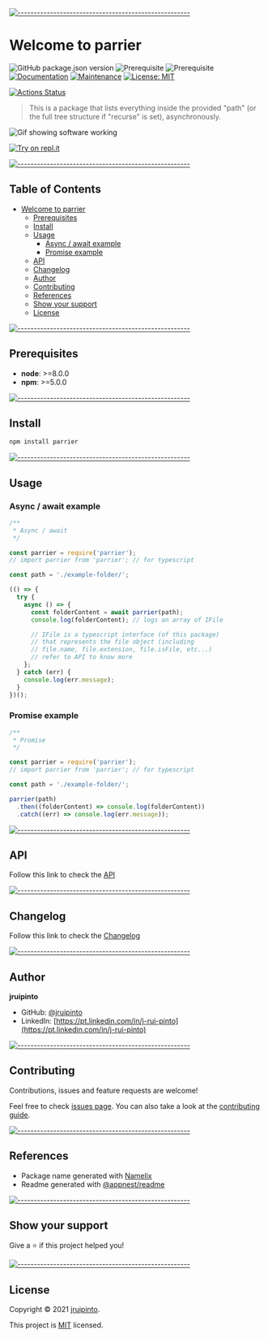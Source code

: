 <!-- ⚠️ This README has been generated from the file(s) "blueprint.md" ⚠️-->
[![-----------------------------------------------------](https://raw.githubusercontent.com/andreasbm/readme/master/assets/lines/aqua.png)](#welcome-to--pkgname-)

# Welcome to parrier

![GitHub package.json version](https://img.shields.io/github/package-json/v/jruipinto/parrier)
![Prerequisite](https://img.shields.io/badge/node->=8.0.0-blue.svg)
![Prerequisite](https://img.shields.io/badge/npm->=5.0.0-blue.svg)
[![Documentation](https://img.shields.io/badge/documentation-yes-brightgreen.svg)](https://jruipinto.github.io/parrier/)
[![Maintenance](https://img.shields.io/badge/Maintained%3F-yes-green.svg)](https://github.com/jruipinto/parrier/graphs/commit-activity)
[![License: MIT](https://img.shields.io/github/license/jruipinto/parrier)](https://github.com/jruipinto/parrier/blob/master/LICENSE)

[![Actions Status](https://github.com/jruipinto/parrier/workflows/npm-publish/badge.svg)](https://github.com/jruipinto/parrier/actions)


> This is a package that lists everything inside the provided "path" (or the full tree structure if "recurse" is set), asynchronously.

![Gif showing software working](preview.gif "Preview Gif")

[![Try on repl.it](https://img.shields.io/badge/repl-try%20on%20repl.it-%23f8fafa?style=for-the-badge&logo=repl.it)](https://repl.it/@jruipinto/parrier-demo#index.js)


[![-----------------------------------------------------](https://raw.githubusercontent.com/andreasbm/readme/master/assets/lines/aqua.png)](#table-of-contents)

## Table of Contents

* [Welcome to parrier](#welcome-to-parrier)
	* [Prerequisites](#prerequisites)
	* [Install](#install)
	* [Usage](#usage)
		* [Async / await example](#async--await-example)
		* [Promise example](#promise-example)
	* [API](#api)
	* [Changelog](#changelog)
	* [Author](#author)
	* [Contributing](#contributing)
	* [References](#references)
	* [Show your support](#show-your-support)
	* [License](#license)



[![-----------------------------------------------------](https://raw.githubusercontent.com/andreasbm/readme/master/assets/lines/aqua.png)](#prerequisites)

## Prerequisites


* **node**: >=8.0.0
* **npm**: >=5.0.0
      

[![-----------------------------------------------------](https://raw.githubusercontent.com/andreasbm/readme/master/assets/lines/aqua.png)](#install)

## Install

```sh
npm install parrier
```



[![-----------------------------------------------------](https://raw.githubusercontent.com/andreasbm/readme/master/assets/lines/aqua.png)](#usage)

## Usage

### Async / await example

```js
/**
 * Async / await
 */

const parrier = require('parrier');
// import parrier from 'parrier'; // for typescript

const path = './example-folder/';

(() => {
  try {
    async () => {
      const folderContent = await parrier(path);
      console.log(folderContent); // logs an array of IFile

      // IFile is a typescript interface (of this package)
      // that represents the file object (including
      // file.name, file.extension, file.isFile, etc...)
      // refer to API to know more
    };
  } catch (err) {
    console.log(err.message);
  }
})();
```

### Promise example

```js
/**
 * Promise
 */

const parrier = require('parrier');
// import parrier from 'parrier'; // for typescript

const path = './example-folder/';

parrier(path)
  .then((folderContent) => console.log(folderContent))
  .catch((err) => console.log(err.message));
```


[![-----------------------------------------------------](https://raw.githubusercontent.com/andreasbm/readme/master/assets/lines/aqua.png)](#api)

## API

Follow this link to check the [API](https://jruipinto.github.io/parrier/)


[![-----------------------------------------------------](https://raw.githubusercontent.com/andreasbm/readme/master/assets/lines/aqua.png)](#changelog)

## Changelog

Follow this link to check the [Changelog](CHANGELOG.md)


[![-----------------------------------------------------](https://raw.githubusercontent.com/andreasbm/readme/master/assets/lines/aqua.png)](#author)

## Author


**jruipinto**


- GitHub: [@jruipinto](https://github.com/jruipinto)
- LinkedIn: [https://pt.linkedin.com/in/j-rui-pinto](https://pt.linkedin.com/in/j-rui-pinto)


[![-----------------------------------------------------](https://raw.githubusercontent.com/andreasbm/readme/master/assets/lines/aqua.png)](#contributing)

## Contributing

Contributions, issues and feature requests are welcome!

Feel free to check [issues page](https://github.com/jruipinto/parrier/issues). You can also take a look at the [contributing guide](https://github.com/jruipinto/parrier/blob/master/CONTRIBUTING.md).


[![-----------------------------------------------------](https://raw.githubusercontent.com/andreasbm/readme/master/assets/lines/aqua.png)](#references)

## References

- Package name generated with [Namelix](https://namelix.com)
- Readme generated with [@appnest/readme](https://github.com/andreasbm/readme)


[![-----------------------------------------------------](https://raw.githubusercontent.com/andreasbm/readme/master/assets/lines/aqua.png)](#show-your-support)

## Show your support

Give a ⭐️ if this project helped you!



[![-----------------------------------------------------](https://raw.githubusercontent.com/andreasbm/readme/master/assets/lines/aqua.png)](#license)

## License

Copyright © 2021 [jruipinto](https://github.com/jruipinto).

This project is [MIT](https://github.com/jruipinto/parrier/blob/master/LICENSE) licensed.